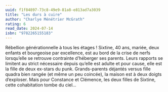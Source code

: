 ```yaml
---
uuid: f1f84897-73c8-49e9-81a8-e813ad7a3039
title: "Les durs à cuire"
author: "Charlye Ménétrier McGrath"
rating: 6
read_date: 2024-07-14
isbn: "9782265155183"
---
```


Rébellion générationnelle à tous les étages !
Sixtine, 40 ans, mariée, deux enfants et bourgeoise par excellence, est au bord de la crise de nerfs lorsqu’elle se retrouve contrainte d’héberger ses parents. Leurs rapports se limitent au strict nécessaire depuis qu’elle est adulte et pour cause, elle est la fille de deux ex-stars du punk. Grands-parents déjantés versus fille quadra bien rangée (et même un peu coincée), la maison est à deux doigts d’exploser. Mais pour Constance et Clémence, les deux filles de Sixtine, cette cohabitation tombe du ciel…